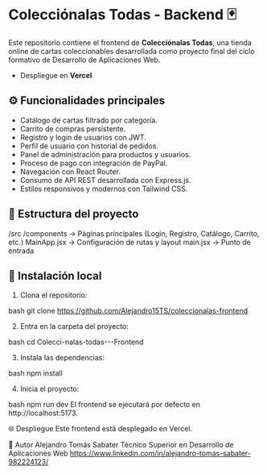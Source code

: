 # Colecciónalas Todas - Backend 🃏

Este repositorio contiene el frontend de **Colecciónalas Todas**, una tienda online de cartas coleccionables desarrollada como proyecto final del ciclo formativo de Desarrollo de Aplicaciones Web.

- Despliegue en **Vercel**

## ⚙️ Funcionalidades principales

- Catálogo de cartas filtrado por categoría.
- Carrito de compras persistente.
- Registro y login de usuarios con JWT.
- Perfil de usuario con historial de pedidos.
- Panel de administración para productos y usuarios.
- Proceso de pago con integración de PayPal.
- Navegación con React Router.
- Consumo de API REST desarrollada con Express.js.
- Estilos responsivos y modernos con Tailwind CSS.

## 📁 Estructura del proyecto

/src
/components → Páginas principales (Login, Registro, Catálogo, Carrito, etc.)
MainApp.jsx → Configuración de rutas y layout
main.jsx → Punto de entrada

## 🚀 Instalación local

1. Clona el repositorio:

bash
git clone https://github.com/Alejandro15TS/coleccionalas-frontend

2. Entra en la carpeta del proyecto:

bash
cd Colecci-nalas-todas---Frontend

3. Instala las dependencias:

bash
npm install

4. Inicia el proyecto:

bash
npm run dev
El frontend se ejecutará por defecto en http://localhost:5173.

🌐 Despliegue
Este frontend está desplegado en Vercel.

🧠 Autor
Alejandro Tomás Sabater
Técnico Superior en Desarrollo de Aplicaciones Web
https://www.linkedin.com/in/alejandro-tomas-sabater-982224123/
